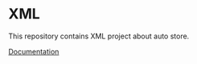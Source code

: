 # XML

This repository contains XML project about auto store.

[Documentation](https://github.com/gecata17/XML/blob/master/XML_documentation_72068.docx)
